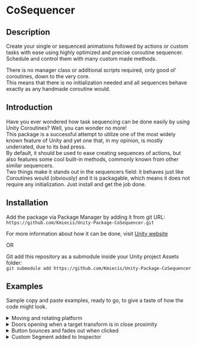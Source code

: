 # CoSequencer

## Description

Create your single or sequenced animations followed by actions or custom tasks with ease using highly optimized and precise coroutine sequencer.  
Schedule and control them with many custom made methods.  

There is no manager class or additional scripts required, only good ol' coroutines, down to the very core.  
This means that there is no initialization needed and all sequences behave exactly as any handmade coroutine would.

## Introduction

Have you ever wondered how task sequencing can be done easily by using Unity Coroutines? Well, you can wonder no more!  
This package is a successful attempt to utilize one of the most widely known feature of Unity and yet one that, in my opinion, is mostly underrated, due to its bad press.  
By default, it should be used to ease creating sequences of actions, but also features some cool built-in methods, commonly known from other similar sequencers.  
Two things make it stands out in the sequencers field: it behaves just like Coroutines would (obviously) and it is packagable, which means it does not require any initialization. Just install and get the job done.  

## Installation

Add the package via Package Manager by adding it from git URL:  
`https://github.com/Kmiecis/Unity-Package-CoSequencer.git`  

For more information about how it can be done, visit [Unity website](https://docs.unity3d.com/Manual/upm-ui-giturl.html)

OR

Git add this repository as a submodule inside your Unity project Assets folder:  
`git submodule add https://github.com/Kmiecis/Unity-Package-CoSequencer`  

## Examples

Sample copy and paste examples, ready to go, to give a taste of how the code might look.

<details>
<summary>
Moving and rotating platform
</summary>
<p>

```cs
using UnityEngine;
using Common.Coroutines;

namespace Common.Examples
{
    public class LiftBehaviour : MonoBehaviour
    {
        public Vector3 liftOffset = Vector3.up;
        public float liftDuration = 2.0f;
        public float holdDuration = 2.0f;

        private void Lift()
        {
            Vector3 liftPosition = transform.position + liftOffset; // Lift target position
            Quaternion liftRotation = transform.localRotation * Quaternion.AngleAxis(180.0f, Vector3.up); // Lift target rotation

            transform.CoMove(liftPosition, liftDuration) // Moves platform to target position
                .With(transform.CoLocalRotate(liftRotation, liftDuration)) // Rotates platform to target rotation while platform is moving
                .WaitTime(holdDuration) // Waits a certain amount of time
                .Then(
                    transform.CoMove(transform.position, liftDuration), // Moves platform to its original position
                    transform.CoLocalRotate(transform.localRotation, liftDuration) // Rotates platform to its original rotation while platform is moving
                )
                .WaitTime(holdDuration) // Waits a certain amount of time
                .Then(Lift) // Invokes itself again to schedule another run
                .Start(this); // Starts coroutine on current MonoBehaviour
        }

        private void Start()
        {
            Lift();
        }
    }
}
```

</p>
</details>

<details>
<summary>
Doors opening when a target transform is in close proximity
</summary>
<p>

```cs
using UnityEngine;
using Common.Coroutines;

namespace Common.Examples
{
    public class DoorBehaviour : MonoBehaviour
    {
        public Transform targetTransform;

        public float openDistance = 2.0f;
        public float openDuration = 2.0f;
        public float closeDuration = 2.0f;
        public float holdDuration = 1.0f;

        private Quaternion _startRotation;
        private Quaternion _targetRotation;

        private bool IsCloseEnough()
        {
            return (targetTransform.position - transform.position).magnitude <= openDistance;
        }

        private bool IsFarEnough()
        {
            return !IsCloseEnough();
        }

        private void OpenMechanism()
        {
            UCoroutine.YieldAwait(IsCloseEnough) // Sequence awaits target to be close enough to run
                .Then(transform.CoRotate(_targetRotation, openDuration)) // Rotates door to target rotation
                .WaitTime(holdDuration) // Waits a certain amount of time before continuing
                .Await(IsFarEnough) // Sequence awaits target to be far enough to continue
                .Then(transform.CoRotate(_startRotation, closeDuration)) // Rotates door to its original rotation
                .WaitTime(holdDuration) // Waits a certain amount of time before continuing
                .Then(OpenMechanism) // Invokes itself to schedule another run
                .Start(this); // Starts coroutine on current MonoBehaviour
        }

        private void Awake()
        {
            _startRotation = transform.rotation;
            _targetRotation = _startRotation * Quaternion.AngleAxis(90.0f, Vector3.up);
        }

        private void Start()
        {
            OpenMechanism();
        }
    }
}
```

</p>
</details>

<details>
<summary>
Button bounces and fades out when clicked
</summary>
<p>

```cs
using UnityEngine;
using Common.Coroutines;
using UnityEngine.UI;

namespace Common.Examples
{
    public class ButtonBehaviour : MonoBehaviour
    {
        public Button button;
        public CanvasGroup canvasGroup;

        public float bounceScale = 1.3f;
        public float bounceDuration = 1.0f;
        public float fadeDuration = 0.33f;

        private Coroutine _bounceCoroutine;

        private void Bounce()
        {
            _bounceCoroutine = transform.CoLocalScale(transform.localScale * bounceScale, bounceDuration) // Scale up over duration
                .Then(transform.CoLocalScale(transform.localScale, bounceDuration)) // Scale down over duration
                .Then(Bounce) // Invokes itself to schedule another run
                .Start(this); // Starts coroutine on current MonoBehaviour and saves Coroutine to a variable for later use
        }

        private void FadeOut()
        {
            _bounceCoroutine.Stop(this); // Stops saved bouncing Coroutine
            canvasGroup.CoFade(0.0f, fadeDuration) // Fades out every graphic under CanvasGroup component
                .With(transform.CoLocalScale(transform.localScale * bounceScale, fadeDuration)) // Scales up while fading
                .Start(this); // Starts coroutine on current MonoBehaviour
        }

        private void Awake()
        {
            button.onClick.AddListener(FadeOut);
        }

        private void Start()
        {
            Bounce();
        }
    }
}
```

</p>
</details>

<details>
<summary>
Custom Segment added to Inspector
</summary>
<p>

```cs
using Common.Coroutines;
using System;
using TMPro;
using UnityEngine;
using System.Collections;

namespace Common.Examples
{
    [Serializable]
    [SegmentMenu("Towards", "TextMeshPro/Fade", SegmentGroup.Custom)]
    public class TextProFadeSegment : TowardsSegment<TMP_Text, float>
    {
        public override void OnValidate()
            => target = Mathf.Clamp(target, 0.0f, 1.0f);

        public override IEnumerator Build()
            => component.CoFade(target, duration, easer.Evaluate);
    }
}
```

</p>
</details>
